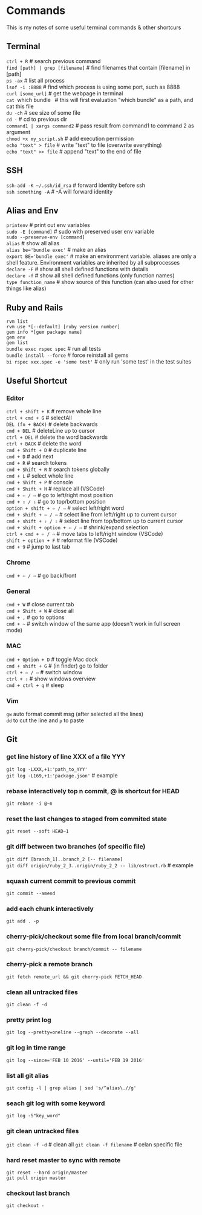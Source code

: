 # Commands
This is my notes of some useful terminal commands & other shortcurs

## Terminal
`ctrl + R`                        # search previous command <br>
`find [path] | grep [filename]`   # find filenames that contain [filename] in [path] <br>
`ps -ax`                          # list all process <br>
`lsof -i :8888`                   # find which process is using some port, such as 8888 <br>
`curl [some_url]`                 # get the webpage in terminal <br>
`cat `which bundle` `             # this will first evaluation "which bundle" as a path, and cat this file <br>
`du -ch`                          # see size of some file <br>
`cd -`                            # cd to previous dir <br>
`command1 | xargs command2`       # pass result from command1 to command 2 as argument <br>
`chmod +x my_script.sh`           # add execution permission <br>
`echo "text" > file`              # write "text" to file (overwrite everything) <br>
`echo "text" >> file`             # append "text" to the end of file <br>

## SSH
`ssh-add -K ~/.ssh/id_rsa`  # forward identity before ssh <br>
`ssh something -A`  # -A will forward identity <br>

## Alias and Env
`printenv`                      # print out env variables <br>
`sudo -E [command]`             # sudo with preserved user env variable <br>
`sudo --preserve-env [command]`  
`alias`                         # show all alias <br>
`alias be='bundle exec'`        # make an alias <br>
`export BE='bundle exec'`       # make an environment variable. aliases are only a shell feature. Environment variables are inherited by all subprocesses <br>
`declare -F`                    # show all shell defined functions with details <br>
`declare -f`                    # show all shell defined functions (only function names) <br>
`type function_name`            # show source of this function (can also used for other things like alias) <br>


## Ruby and Rails
`rvm list` <br>
`rvm use *[--default] [ruby version number]` <br>
`gem info *[gem package name]` <br>
`gem env` <br>
`gem list` <br>
`bundle exec rspec spec`    # run all tests <br>
`bundle install --force`    # force reinstall all gems <br>
`bi rspec xxx.spec -e 'some test'`  # only run 'some test' in the test suites <br>


## Useful Shortcut
### Editor
`ctrl + shift + K`          # remove whole line <br>
`ctrl + cmd + G`            # selectAll <br>
`DEL (fn + BACK)`           # delete backwards <br>
`cmd + DEL`                 # deleteLine up to cursor <br>
`ctrl + DEL`                # delete the word backwards <br>
`ctrl + BACK`               # delete the word <br>
`cmd + Shift + D`           # duplicate line <br>
`cmd + D`                   # add next <br>
`cmd + R`                   # search tokens <br>
`cmd + Shift + R`           # search tokens globally <br>
`cmd + L`                   # select whole line <br>
`cmd + Shift + P`           # console <br>
`cmd + Shift + H`           # replace all (VSCode) <br>
`cmd + ⇦ / ⇨`              # go to left/right most position <br>
`cmd + ⇧ / ⇩`              # go to top/bottom position<br>
`option + shift + ⇦ / ⇨`   # select left/right word <br>
`cmd + shift + ⇦ / ⇨`      # select line from left/right up to current cursor <br>
`cmd + shift + ⇧ / ⇩`      # select line from top/bottom up to current cursor<br>
`cmd + shift + option + ⇦ / ⇨`      # shrink/expand selection <br>
`ctrl + cmd + ⇦ / ⇨`       # move tabs to left/right window (VSCode) <br>
`shift + option + F`        # reformat file (VSCode) <br>
`cmd + 9`                   # jump to last tab <br>

### Chrome
`cmd + ⇦ / ⇨`      # go back/front <br>

### General
`cmd + W`           # close current tab <br>
`cmd + Shift + W`   # close all <br>
`cmd + ,`           # go to options <br>
`cmd + ~`           # switch window of the same app (doesn't work in full screen mode) <br>

### MAC
`cmd + Option + D`  # toggle Mac dock <br>
`cmd + shift + G`   # (in finder) go to folder <br>
`ctrl + ⇦ / ⇨`     # switch window <br>
`ctrl + ⇧`          # show windows overview <br>
`cmd + ctrl + q`    # sleep <br>

### Vim
`gw` auto format commit msg (after selected all the lines) <br>
`dd` to cut the line and `p` to paste <br>


## Git
### get line history of line XXX of a file YYY
`git log -LXXX,+1:'path_to_YYY'` <br>
`git log -L169,+1:'package.json'`   # example

### rebase interactively top n commit, @ is shortcut for HEAD
`git rebase -i @~n`

### reset the last changes to staged from commited state 
`git reset --soft HEAD~1`   

### git diff between two branches (of specific file)
`git diff [branch_1]..branch_2 [-- filename]`   <br>
`git diff origin/ruby_2_3..origin/ruby_2_2 -- lib/ostruct.rb`   # example

### squash current commit to previous commit
`git commit --amend`    

### add each chunk interactively
`git add . -p`          

### cherry-pick/checkout some file from local branch/commit
`git cherry-pick/checkout branch/commit -- filename`

### cherry-pick a remote branch
`git fetch remote_url && git cherry-pick FETCH_HEAD` 

### clean all untracked files
`git clean -f -d`

### pretty print log
`git log --pretty=oneline --graph --decorate --all`

### git log in time range
`git log --since='FEB 10 2016' --until='FEB 19 2016'`

### list all git alias
`git config -l | grep alias | sed 's/^alias\.//g'`

### seach git log with some keyword
`git log -S"key_word"`

### git clean untracked files
`git clean -f -d`   # clean all
`git clean -f filename` # celan specific file

### hard reset master to sync with remote
```
git reset --hard origin/master
git pull origin master
```

### checkout last branch
`git checkout -`

